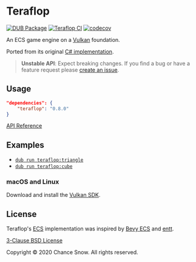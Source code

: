 # Teraflop

[![DUB Package](https://img.shields.io/dub/v/teraflop.svg)](https://code.dlang.org/packages/teraflop)
[![Teraflop CI](https://github.com/chances/teraflop-d/workflows/Teraflop%20CI/badge.svg?branch=master)](https://github.com/chances/teraflop-d/actions)
[![codecov](https://codecov.io/gh/chances/teraflop-d/branch/master/graph/badge.svg?token=5YN3BU7KR3)](https://codecov.io/gh/chances/teraflop-d/)

An ECS game engine on a [Vulkan](https://github.com/rtbo/gfx-d#readme) foundation.

Ported from its original [C# implementation](https://github.com/chances/teraflop).

> **Unstable API**: Expect breaking changes. If you find a bug or have a feature request please [create an issue](https://github.com/chances/teraflop-d/issues/new).

## Usage

```json
"dependencies": {
    "teraflop": "0.8.0"
}
```

[API Reference](https://chances.github.io/teraflop-d)

## Examples

- [`dub run teraflop:triangle`](https://github.com/chances/teraflop-d/blob/master/examples/triangle/source/app.d)
- [`dub run teraflop:cube`](https://github.com/chances/teraflop-d/blob/master/examples/cube/source/app.d)

### macOS and Linux

Download and install the [Vulkan SDK](https://vulkan.lunarg.com/sdk/home).

## License

Teraflop's [ECS](https://en.wikipedia.org/wiki/Entity_component_system) implementation was inspired by [Bevy ECS](https://bevyengine.org/learn/book/getting-started/ecs) and [entt](https://github.com/skypjack/entt).

[3-Clause BSD License](https://opensource.org/licenses/BSD-3-Clause)

Copyright &copy; 2020 Chance Snow. All rights reserved.
